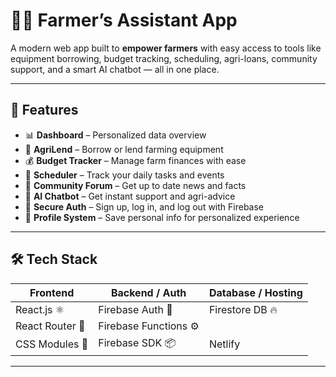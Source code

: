 # 👨‍🌾 Farmer’s Assistant App

A modern web app built to **empower farmers** with easy access to tools like equipment borrowing, budget tracking, scheduling, agri-loans, community support, and a smart AI chatbot — all in one place.

---

## 🚀 Features

- 📊 **Dashboard** – Personalized data overview  
- 🚜 **AgriLend** – Borrow or lend farming equipment  
- 💰 **Budget Tracker** – Manage farm finances with ease  
- 📅 **Scheduler** – Track your daily tasks and events  
- 🌾 **Community Forum** – Get up to date news and facts 
- 🤖 **AI Chatbot** – Get instant support and agri-advice  
- 🔐 **Secure Auth** – Sign up, log in, and log out with Firebase  
- 👤 **Profile System** – Save personal info for personalized experience  

---

## 🛠️ Tech Stack

| Frontend | Backend / Auth | Database / Hosting |
|----------|----------------|---------------------|
| React.js ⚛️ | Firebase Auth 🔐 | Firestore DB 🔥 |
| React Router 🧭 | Firebase Functions ⚙️ | 
| CSS Modules 🎨 | Firebase SDK 📦 | Netlify |

---



